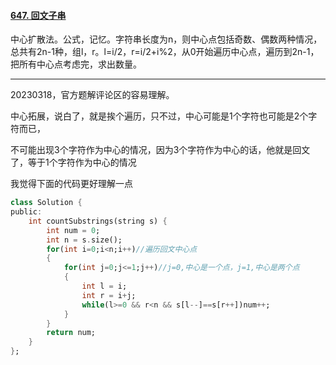 #### [647. 回文子串](https://leetcode.cn/problems/palindromic-substrings/)

中心扩散法。公式，记忆。字符串长度为n，则中心点包括奇数、偶数两种情况，总共有2n-1种，组l，r。l=i/2，r=i/2+i%2，从0开始遍历中心点，遍历到2n-1，把所有中心点考虑完，求出数量。



---

20230318，官方题解评论区的容易理解。

中心拓展，说白了，就是挨个遍历，只不过，中心可能是1个字符也可能是2个字符而已，

不可能出现3个字符作为中心的情况，因为3个字符作为中心的话，他就是回文了，等于1个字符作为中心的情况

我觉得下面的代码更好理解一点

```dart
class Solution {
public:
    int countSubstrings(string s) {
        int num = 0;
        int n = s.size(); 
        for(int i=0;i<n;i++)//遍历回文中心点
        {
            for(int j=0;j<=1;j++)//j=0,中心是一个点，j=1,中心是两个点
            {
                int l = i;
                int r = i+j;
                while(l>=0 && r<n && s[l--]==s[r++])num++;
            }
        }
        return num;
    }
};
```
